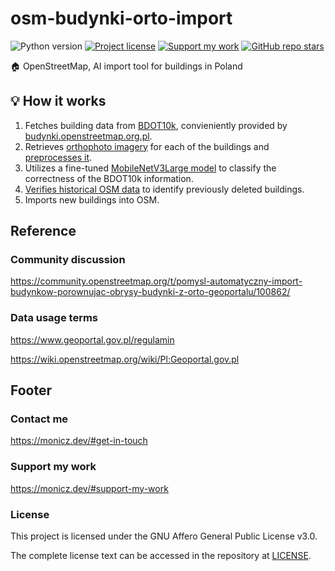 # osm-budynki-orto-import

![Python version](https://shields.monicz.dev/badge/python-v3.11-blue)
[![Project license](https://shields.monicz.dev/github/license/Zaczero/osm-budynki-orto-import)](https://github.com/Zaczero/osm-budynki-orto-import/blob/main/LICENSE)
[![Support my work](https://shields.monicz.dev/badge/%E2%99%A5%EF%B8%8F%20Support%20my%20work-purple)](https://monicz.dev/#support-my-work)
[![GitHub repo stars](https://shields.monicz.dev/github/stars/Zaczero/osm-budynki-orto-import?style=social)](https://github.com/Zaczero/osm-budynki-orto-import)

🏠 OpenStreetMap, AI import tool for buildings in Poland

## 💡 How it works

1. Fetches building data from [BDOT10k](https://bdot10k.geoportal.gov.pl/), convieniently provided by [budynki.openstreetmap.org.pl](https://budynki.openstreetmap.org.pl/).
2. Retrieves [orthophoto imagery](https://www.geoportal.gov.pl/dane/ortofotomapa) for each of the buildings and [preprocesses it](https://github.com/Zaczero/osm-budynki-orto-import/blob/main/processor.py).
3. Utilizes a fine-tuned [MobileNetV3Large model](https://github.com/Zaczero/osm-budynki-orto-import/blob/main/model.py) to classify the correctness of the BDOT10k information.
4. [Verifies historical OSM data](https://github.com/Zaczero/osm-budynki-orto-import/blob/main/overpass.py) to identify previously deleted buildings.
5. Imports new buildings into OSM.

## Reference

### Community discussion

https://community.openstreetmap.org/t/pomysl-automatyczny-import-budynkow-porownujac-obrysy-budynki-z-orto-geoportalu/100862/

### Data usage terms

https://www.geoportal.gov.pl/regulamin

https://wiki.openstreetmap.org/wiki/Pl:Geoportal.gov.pl

## Footer

### Contact me

https://monicz.dev/#get-in-touch

### Support my work

https://monicz.dev/#support-my-work

### License

This project is licensed under the GNU Affero General Public License v3.0.

The complete license text can be accessed in the repository at [LICENSE](https://github.com/Zaczero/osm-budynki-orto-import/blob/main/LICENSE).
